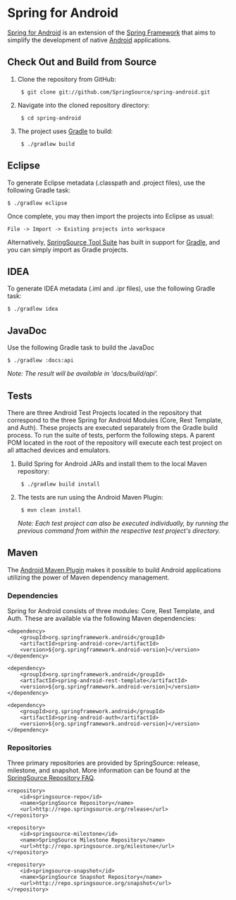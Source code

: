 # Spring for Android

[Spring for Android](http://www.springsource.org/spring-android) is an extension of the [Spring Framework](http://www.springsource.org/spring-framework) that aims to simplify the development of native [Android](http://developer.android.com/index.html) applications.

## Check Out and Build from Source

1. Clone the repository from GitHub:

		$ git clone git://github.com/SpringSource/spring-android.git

2. Navigate into the cloned repository directory:

		$ cd spring-android

3. The project uses [Gradle](http://gradle.org/) to build:

		$ ./gradlew build

## Eclipse

To generate Eclipse metadata (.classpath and .project files), use the following Gradle task:

	$ ./gradlew eclipse

Once complete, you may then import the projects into Eclipse as usual:

	File -> Import -> Existing projects into workspace

Alternatively, [SpringSource Tool Suite](http://www.springsource.com/developer/sts) has built in support for [Gradle](http://gradle.org/), and you can simply import as Gradle projects.

## IDEA

To generate IDEA metadata (.iml and .ipr files), use the following Gradle task:

	$ ./gradlew idea

## JavaDoc

Use the following Gradle task to build the JavaDoc

	$ ./gradlew :docs:api

_Note: The result will be available in 'docs/build/api'._

## Tests

There are three Android Test Projects located in the repository that correspond to the three Spring for Android Modules (Core, Rest Template, and Auth). These projects are executed separately from the Gradle build process. To run the suite of tests, perform the following steps. A parent POM located in the root of the repository will execute each test project on all attached devices and emulators.

1. Build Spring for Android JARs and install them to the local Maven repository:

		$ ./gradlew build install

2. The tests are run using the Android Maven Plugin:

		$ mvn clean install

	_Note: Each test project can also be executed individually, by running the previous command from within the respective test project's directory._

## Maven

The [Android Maven Plugin](http://code.google.com/p/maven-android-plugin) makes it possible to build Android applications utilizing the power of Maven dependency management.

### Dependencies

Spring for Android consists of three modules: Core, Rest Template, and Auth. These are available via the following Maven dependencies:

	<dependency>
	    <groupId>org.springframework.android</groupId>
	    <artifactId>spring-android-core</artifactId>
	    <version>${org.springframework.android-version}</version>
	</dependency>

	<dependency>
	    <groupId>org.springframework.android</groupId>
	    <artifactId>spring-android-rest-template</artifactId>
	    <version>${org.springframework.android-version}</version>
	</dependency>

	<dependency>
	    <groupId>org.springframework.android</groupId>
	    <artifactId>spring-android-auth</artifactId>
	    <version>${org.springframework.android-version}</version>
	</dependency>

### Repositories

Three primary repositories are provided by SpringSource: release, milestone, and snapshot. More information can be found at the [SpringSource Repository FAQ](https://github.com/SpringSource/spring-framework/wiki/SpringSource-repository-FAQ).

	<repository>
		<id>springsource-repo</id>
		<name>SpringSource Repository</name>
		<url>http://repo.springsource.org/release</url>
	</repository>	
		
	<repository>
		<id>springsource-milestone</id>
		<name>SpringSource Milestone Repository</name>
		<url>http://repo.springsource.org/milestone</url>
	</repository>
	
	<repository>
		<id>springsource-snapshot</id>
		<name>SpringSource Snapshot Repository</name>
		<url>http://repo.springsource.org/snapshot</url>
	</repository>

